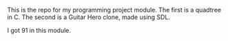 This is the repo for my programming project module.
The first is a quadtree in C.
The second is a Guitar Hero clone, made using SDL.

I got 91 in this module.
